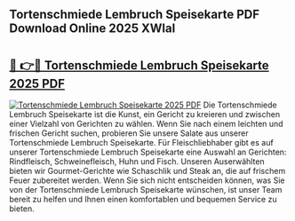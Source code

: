 ## Tortenschmiede Lembruch Speisekarte PDF Download Online 2025 XWlal

# <h2><a href="http://gcai90z.nevu.top/?p=Tortenschmiede+Lembruch+Speisekarte">🔗 👉🔴 Tortenschmiede Lembruch Speisekarte 2025 PDF</a></h2>

[![Tortenschmiede Lembruch Speisekarte 2025 PDF](https://i.imgur.com/dBaPXMq.png)](http://gcai90z.nevu.top/?p=Tortenschmiede+Lembruch+Speisekarte)
Die Tortenschmiede Lembruch Speisekarte ist die Kunst, ein Gericht zu kreieren und zwischen einer Vielzahl von Gerichten zu wählen. Wenn Sie nach einem leichten und frischen Gericht suchen, probieren Sie unsere Salate aus unserer Tortenschmiede Lembruch Speisekarte. Für Fleischliebhaber gibt es auf unserer Tortenschmiede Lembruch Speisekarte eine Auswahl an Gerichten: Rindfleisch, Schweinefleisch, Huhn und Fisch. Unseren Auserwählten bieten wir Gourmet-Gerichte wie Schaschlik und Steak an, die auf frischem Feuer zubereitet werden. Wenn Sie sich nicht entscheiden können, was Sie von der Tortenschmiede Lembruch Speisekarte wünschen, ist unser Team bereit zu helfen und Ihnen einen komfortablen und bequemen Service zu bieten.
